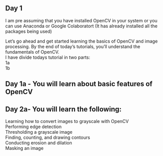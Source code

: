 ## Day 1
I am pre assuming that you have installed OpenCV in your system or you can use Anaconda or Google Colaboratort (It has already installed all the packages being used)<br>

Let’s go ahead and get started learning the basics of OpenCV and image processing. By the end of today’s tutorials, you’ll understand the fundamentals of OpenCV.<br>
I have divide todays tutorial in two parts:<br>
1a<br>
1b<br>
## Day 1a - You will learn about basic features of OpenCV<br>
## Day 2a- You will learn the following:<br>
Learning how to convert images to grayscale with OpenCV<br>
Performing edge detection<br>
Thresholding a grayscale image<br>
Finding, counting, and drawing contours<br>
Conducting erosion and dilation<br>
Masking an image<br>
